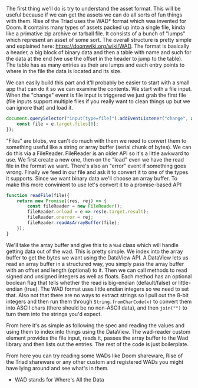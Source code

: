 The first thing we'll do is try to understand the asset format.  This will be useful because if we can get the assets we can do all sorts of fun things with them.  Rise of the Triad uses the WAD* format which was invented for Doom.  It contains many types of assets packed up into a single file, kinda like a primative zip archive or tarball file.  It consists of a bunch of "lumps" which represent an asset of some sort.  The overall structure is pretty simple and explained here: https://doomwiki.org/wiki/WAD.  The format is basically a header, a big block of binary data and then a table with name and such for the data at the end (we use the offset in the header to jump to the table).  The table has as many entries as their are lumps and each entry points to where in the file the data is located and its size.

We can easily build this part and it'll probably be easier to start with a small app that can do it so we can examine the contents.  We start with a file input.  When the "change" event is file input is triggered we just grab the first file (file inputs support multiple files if you really want to clean things up but we can ignore that) and load it.

```js
document.querySelector("input[type=file]").addEventListener("change", async e => {
	const file = e.target.files[0];
});
```

"Files" are blobs, we can't do much with them we need to convert them to something useful like a string or array buffer (serial chunk of bytes).  We can do this via a FileReader.  FileReader is an older API so it's a little awkward to use.  We first create a new one, then on the "load" even we have the read file in the format we want.  There's also an "error" event if something goes wrong.  Finally we feed in our file and ask it to convert it to one of the types it supports. Since we want binary data we'll choose an array buffer. To make this more convinient to use let's convert it to a promise-based API:

```js
function readFile(file){
	return new Promise((res, rej) => {
		const fileReader = new FileReader();
		fileReader.onload = e => res(e.target.result);
		fileReader.onerror = rej;
		fileReader.readAsArrayBuffer(file);
	});
}
```

We'll take the array buffer and give this to a `Wad` class which will handle getting data out of the wad.  This is pretty simple.  We index into the array buffer to get the bytes we want using the DataView API.  A DataView lets us read an array buffer in a structured way, you simply pass the array buffer with an offset and length (optional) to it.  Then we can call methods to read signed and unsigned integers as well as floats.  Each method has an optional boolean flag that tells whether the read is big-endian (default/false) or little-endian (true).  The WAD format uses little endian integers so we need to set that.  Also not that there are no ways to extract strings so I pull out the 8-bit integers and then run them through `String.fromCharCode(x)` to convert them into ASCII chars (there should be no non-ASCII data), and then `join("")` to turn them into the strings you'd expect.

From here it's as simple as following the spec and reading the values and using them to index into things using the DataView.  The wad-reader custom element provides the file input, reads it, passes the array buffer to the Wad library and then lists out the entries.  The rest of the code is just boilerplate.

From here you can try reading some WADs like Doom shareware, Rise of the Triad shareware or any other custom and registered WADs you might have lying around and see what's in them.

* WAD stands for Where's All the Data
